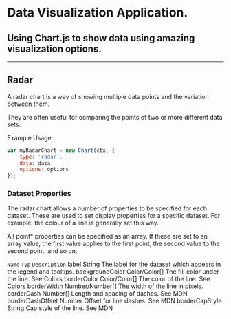 # Data Visualization Application.
## Using Chart.js to show data using amazing visualization options.
---

## Radar

A radar chart is a way of showing multiple data points and the variation between them.

They are often useful for comparing the points of two or more different data sets.


Example Usage

```javascript
var myRadarChart = new Chart(ctx, {
    type: 'radar',
    data: data,
    options: options
});
```
### Dataset Properties

The radar chart allows a number of properties to be specified for each dataset. These are used to set display properties for a specific dataset. For example, the colour of a line is generally set this way.

All point* properties can be specified as an array. If these are set to an array value, the first value applies to the first point, the second value to the second point, and so on.

`Name`	`Typ`	`Description`
label	String	The label for the dataset which appears in the legend and tooltips.
backgroundColor	Color/Color[]	The fill color under the line. See Colors
borderColor	Color/Color[]	The color of the line. See Colors
borderWidth	Number/Number[]	The width of the line in pixels.
borderDash	Number[]	Length and spacing of dashes. See MDN
borderDashOffset	Number	Offset for line dashes. See MDN
borderCapStyle	String	Cap style of the line. See MDN
